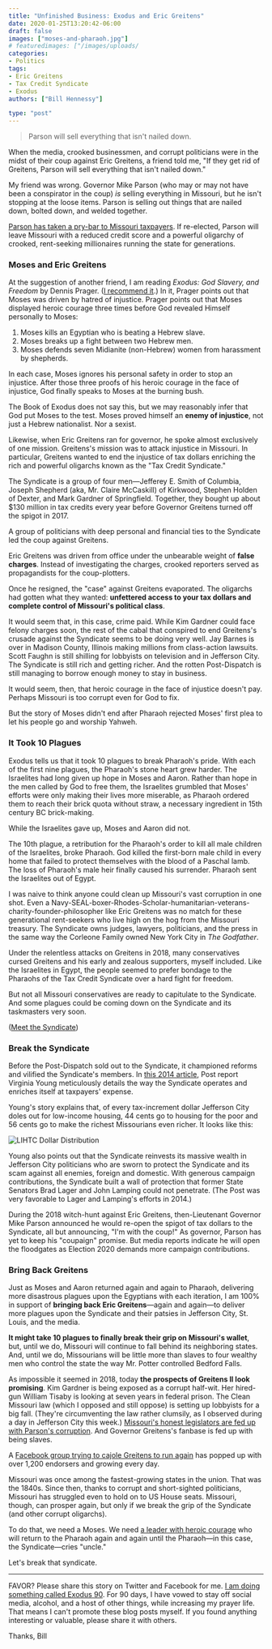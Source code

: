 ```yaml
---
title: "Unfinished Business: Exodus and Eric Greitens"
date: 2020-01-25T13:20:42-06:00
draft: false
images: ["moses-and-pharaoh.jpg"]
# featuredimages: ["/images/uploads/
categories:
- Politics
tags:
- Eric Greitens
- Tax Credit Syndicate
- Exodus
authors: ["Bill Hennessy"]

type: "post"
---
```


> Parson will sell everything that isn't nailed down.

When the media, crooked businessmen, and corrupt politicians were in the midst of their coup against Eric Greitens, a friend told me, "If they get rid of Greitens, Parson will sell everything that isn't nailed down." 

My friend was wrong. Governor Mike Parson (who may or may not have been a conspirator in the coup) *is* selling everything in Missouri, but he isn't stopping at the loose items. Parson is selling out things that are nailed down, bolted down, and welded together. 

[Parson has taken a pry-bar to Missouri taxpayers](https://www.stltoday.com/news/local/govt-and-politics/disagreement-in-ideology-parson-s-agenda-could-face-headwinds-from/article_3368b2d5-8482-5cea-92db-c0a7e4caa053.html#tracking-source=home-top-story-1). If re-elected, Parson will leave Missouri with a reduced credit score and a powerful oligarchy of crooked, rent-seeking millionaires running the state for generations. 


### Moses and Eric Greitens

At the suggestion of another friend, I am reading *Exodus: God Slavery, and Freedom* by Dennis Prager. ([I recommend it](https://www.amazon.com/Rational-Bible-Exodus-Dennis-Prager/dp/1621577724/ref=sr_1_1?keywords=exodus+prager&qid=1579987010&sr=8-1).) In it, Prager points out that Moses was driven by hatred of injustice. Prager points out that Moses displayed heroic courage three times before God revealed Himself personally to Moses:

1. Moses kills an Egyptian who is beating a Hebrew slave. 
2. Moses breaks up a fight between two Hebrew men. 
3. Moses defends seven Midianite (non-Hebrew) women from harassment by shepherds. 

In each case, Moses ignores his personal safety in order to stop an injustice. After those three proofs of his heroic courage in the face of injustice, God finally speaks to Moses at the burning bush. 

The Book of Exodus does not say this, but we may reasonably infer that God put Moses to the test. Moses proved himself an **enemy of injustice**, not just a Hebrew nationalist. Nor a sexist. 

Likewise, when Eric Greitens ran for governor, he spoke almost exclusively of one mission. Greitens's mission was to attack injustice in Missouri. In particular, Greitens wanted to end the injustice of tax dollars enriching the rich and powerful oligarchs known as the "Tax Credit Syndicate." 

The Syndicate is a group of four men—Jefferey E. Smith of Columbia, Joseph Shepherd (aka, Mr. Claire McCaskill) of Kirkwood, Stephen Holden of Dexter, and Mark Gardner of Springfield. Together, they bought up about $130 million in tax credits every year before Governor Greitens turned off the spigot in 2017. 

A group of politicians with deep personal and financial ties to the Syndicate led the coup against Greitens. 

Eric Greitens was driven from office under the unbearable weight of **false charges**. Instead of investigating the charges, crooked reporters served as propagandists for the coup-plotters. 

Once he resigned, the "case" against Greitens evaporated. The oligarchs had gotten what they wanted: **unfettered access to your tax dollars and complete control of Missouri's political class**. 

It would seem that, in this case, crime paid. While Kim Gardner could face felony charges soon, the rest of the cabal that conspired to end Greitens's crusade against the Syndicate seems to be doing very well. Jay Barnes is over in Madison County, Illinois making millions from class-action lawsuits. Scott Faughn is still shilling for lobbyists on television and in Jefferson City. The Syndicate is still rich and getting richer. And the rotten Post-Dispatch is still managing to borrow enough money to stay in business. 

It would seem, then, that heroic courage in the face of injustice doesn't pay. Perhaps Missouri is too corrupt even for God to fix. 

But the story of Moses didn't end after Pharaoh rejected Moses' first plea to let his people go and worship Yahweh. 

### It Took 10 Plagues

Exodus tells us that it took 10 plagues to break Pharaoh's pride. With each of the first nine plagues, the Pharaoh's stone heart grew harder. The Israelites had long given up hope in Moses and Aaron. Rather than hope in the men called by God to free them, the Israelites grumbled that Moses' efforts were only making their lives more miserable, as Pharaoh ordered them to reach their brick quota without straw, a necessary ingredient in 15th century BC brick-making. 

While the Israelites gave up, Moses and Aaron did not. 

The 10th plague, a retribution for the Pharaoh's order to kill all male children of the Israelites, broke Pharaoh. God killed the first-born male child in every home that failed to protect themselves with the blood of a Paschal lamb. The loss of Pharaoh's male heir finally caused his surrender. Pharaoh sent the Israelites out of Egypt. 

I was naive to think anyone could clean up Missouri's vast corruption in one shot. Even a Navy-SEAL-boxer-Rhodes-Scholar-humanitarian-veterans-charity-founder-philosopher like Eric Greitens was no match for these generational rent-seekers who live high on the hog from the Missouri treasury. The Syndicate owns judges, lawyers, politicians, and the press in the same way the Corleone Family owned New York City in *The Godfather*. 

Under the relentless attacks on Greitens in 2018, many conservatives cursed Greitens and his early and zealous supporters, myself included. Like the Israelites in Egypt, the people seemed to prefer bondage to the Pharaohs of the Tax Credit Syndicate over a hard fight for freedom. 

But not all Missouri conservatives are ready to capitulate to the Syndicate. And some plagues could be coming down on the Syndicate and its taskmasters very soon. 

([Meet the Syndicate](https://www.stltoday.com/news/local/govt-and-politics/political-fix/the-top-syndicators/article_953b04e5-3d51-5280-8a08-2f3a5b6d9fc3.html))

### Break the Syndicate

Before the Post-Dispatch sold out to the Syndicate, it championed reforms and vilified the Syndicate's members. In [this 2014 article](https://www.stltoday.com/business/local/is-missouri-s-costly-housing-tax-credit-untouchable-because-of/article_0e46846e-fa2a-55aa-ad07-7409cc0a64d6.html), Post report Virginia Young meticulously details the way the Syndicate operates and enriches itself at taxpayers' expense. 

Young's story explains that, of every tax-increment dollar Jefferson City doles out for low-income housing, 44 cents go to  housing for the poor and 56 cents go to make the richest Missourians even richer. It looks like this:

![LIHTC Dollar Distribution](/images/uploads/LIHTC_Dollar.001.jpeg)

Young also points out that the Syndicate reinvests its massive wealth in Jefferson City politicians who are sworn to protect the Syndicate and its scam against all enemies, foreign and domestic. With generous campaign contributions, the Syndicate built a wall of protection that former State Senators Brad Lager and John Lamping could not penetrate. (The Post was very favorable to Lager and Lamping's efforts in 2014.)

During the 2018 witch-hunt against Eric Greitens, then-Lieutenant Governor Mike Parson announced he would re-open the spigot of tax dollars to the Syndicate, all but announcing, "I'm with the coup!" As governor, Parson has yet to keep his "coupaign" promise. But media reports indicate he will open the floodgates as Election 2020 demands more campaign contributions. 

### Bring Back Greitens

Just as Moses and Aaron returned again and again to Pharaoh, delivering more disastrous plagues upon the Egyptians with each iteration, I am 100% in support of **bringing back Eric Greitens**—again and again—to deliver more plagues upon the Syndicate and their patsies in Jefferson City, St. Louis, and the media. 

**It might take 10 plagues to finally break their grip on Missouri's wallet**, but, until we do, Missouri will continue to fall behind its neighboring states. And, until we do, Missourians will be little more than slaves to four wealthy men who control the state the way Mr. Potter controlled Bedford Falls. 

As impossible it seemed in 2018, today **the prospects of Greitens II look promising**. Kim Gardner is being exposed as a corrupt half-wit. Her hired-gun William Tisaby is looking at seven years in federal prison. The Clean Missouri law (which I opposed and still oppose) is setting up lobbyists for a big fall. (They're circumventing the law rather clumsily, as I observed during a day in Jefferson City this week.) [Missouri's honest legislators are fed up with Parson's corruption](https://www.stltoday.com/news/local/govt-and-politics/disagreement-in-ideology-parson-s-agenda-could-face-headwinds-from/article_3368b2d5-8482-5cea-92db-c0a7e4caa053.html#tracking-source=home-top-story-1).  And Governor Greitens's fanbase is fed up with being slaves.

A [Facebook group trying to cajole Greitens to run again](https://www.facebook.com/groups/528628107747975/) has popped up with over 1,200 endorsers and growing every day. 

Missouri was once among the fastest-growing states in the union. That was the 1840s. Since then, thanks to corrupt and short-sighted politicians, Missouri has struggled even to hold on to US House seats. Missouri, though, can prosper again, but only if we break the grip of the Syndicate (and other corrupt oligarchs).

To do that, we need a Moses. We need [a leader with heroic courage](https://www.hennessysview.com/2015/03/05/providence-and-hope-in-missouri/) who will return to the Pharaoh again and again until the Pharaoh—in this case, the Syndicate—cries "uncle." 

Let's break that syndicate. 

----

FAVOR? Please share this story on Twitter and Facebook for me. [I am doing something called Exodus 90](https://www.hennessysview.com/posts/2020/making-the-exodus-ii/). For 90 days, I have vowed to stay off social media, alcohol, and a host of other things, while increasing my prayer life. That means I can't promote these blog posts myself. If you found anything interesting or valuable, please share it with others. 

Thanks,
Bill